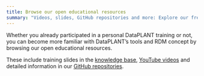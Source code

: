 ```yaml
---
title: Browse our open educational resources
summary: "Videos, slides, GitHub repositories and more: Explore our free self-learning materials!"
---
```


Whether you already participated in a personal DataPLANT training or not, you can become more familiar with DataPLANT’s tools and RDM concept by browsing our open educational resources.

These include training slides in the [knowledge base](https://nfdi4plants.org/nfdi4plants.knowledgebase/docs/teaching-materials/index.html), [YouTube videos](https://www.youtube.com/@nfdi4plants816) and detailed information in our [GitHub repositories](https://github.com/nfdi4plants).